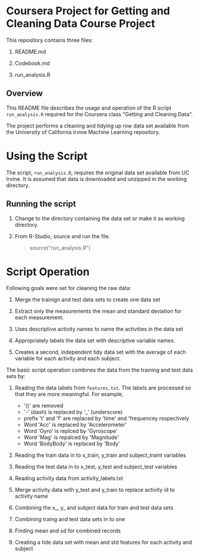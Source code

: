 
# Coursera Project for Getting and Cleaning Data Course Project

This repository contains three files:

1. README.md

2. Codebook.md

3. run_analysis.R

## Overview

This README file describes the usage and operation of the R script `run_analysis.R` required for the Coursera class 
"Getting and Cleaning Data".

The project performs a cleaning and tidying up row data set available from the University of California Irvine Machine Learning repository.  

# Using the Script

The script, `run_analysis.R`, requires the original data set available from UC Irvine. It is assumed that data is downloaded and unzipped in the working directory.

## Running the script

1. Change to the directory containing the data set or make it as working directory.
   
2. From R-Studio, source and run the file.

    > source("run_analysis.R")

# Script Operation

Following goals were set for cleaning the raw data:

1. Merge the trainign and test data sets to create one data set

2. Extract only the measurements the mean and standard deviation for each measurement.

3. Uses descriptive activity names to name the activities in the data set

4. Appropriately labels the data set with descriptive variable names.

5. Creates a second, independent tidy data set with the average of each variable for each activity and each subject. 


The basic script operation combines the data from the training and test data
sets by:

1. Reading the data labels from `features.txt`.  The labels are processed so that they are more meaningful. For example,
	* '()' are removed
	* '-' (dash) is replaced by '_' (underscore)
	* prefix 't' and 'f' are replaced by 'time' and 'frequencey respectively
	* Word 'Acc' is replaced by 'Accelerometer'
	* Word 'Gyro' is replced by 'Gyroscope'
	* Word 'Mag' is repalced by 'Magnitude'
	* Word 'BodyBody' is replaced by 'Body'

2. Reading the train data in to x_train, y_train and subject_traint variables

3. Reading the test data in to x_test, y_test and subject_test variables

4. Reading activity data from activity_labels.txt

5. Merge activity data with y_test and y_train to replace activity id to activity name

6. Combining the x_, y_ and subject data for train and test data sets

7. Combining traing and test data sets in to one

8. Finding mean and sd for combined records

9. Creating a tide data set with mean and std features for each activity and subject

    
